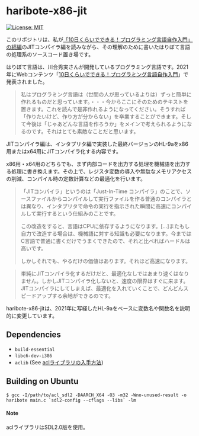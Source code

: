 # haribote-x86-jit

[![License: MIT](https://img.shields.io/badge/License-MIT-brightgreen.svg)](https://github.com/ready-player1/haribote-x86-jit/blob/main/LICENSE.md)

このリポジトリは、私が[「10日くらいでできる！プログラミング言語自作入門」の続編](http://essen.osask.jp/?a21_txt02)のJITコンパイラ編を読みながら、その理解のために書いたはりぼて言語の処理系のソースコード置き場です。

はりぼて言語は、川合秀実さんが開発しているプログラミング言語です。2021年にWebコンテンツ「[10日くらいでできる！プログラミング言語自作入門](http://essen.osask.jp/?a21_txt01)」で発表されました。

> 私はプログラミング言語は（世間の人が思っているよりは）ずっと簡単に作れるものだと思っています。・・・今からここにそのためのテキストを置きます。これを読んで是非作れるようになってください。そうすれば「作りたいけど、作り方が分からない」を卒業することができます。そして今後は「じゃあどんな言語を作ろうか」をメインで考えられるようになるのです。それはとても素敵なことだと思います。

JITコンパイラ編は、インタプリタ編で実装した最終バージョンのHL-9aをx86用またはx64用にJITコンパイラ化する内容です。

x86用・x64用のどちらでも、まず内部コードを出力する処理を機械語を出力する処理に書き換えます。その上で、レジスタ変数の導入や無駄なメモリアクセスの削減、コンパイル時の定数計算などの最適化を行います。

> 「JITコンパイラ」というのは「Just-In-Time コンパイラ」のことで、ソースファイルからコンパイルして実行ファイルを作る普通のコンパイラとは異なり、インタプリタで命令の実行を指示された瞬間に高速にコンパイルして実行するという仕組みのことです。
>
> この改造をすると、言語はCPUに依存するようになります。[…]またもし自力で改造する場合は、機械語に対する知識も必要になります。今まではC言語で普通に書くだけでうまくできたので、それと比べればハードルは高いです。
>
> しかしそれでも、やるだけの価値はあります。それほど高速になります。

> 単純にJITコンパイラ化するだけだと、最適化なしではあまり速くはなりません。しかしJITコンパイラ化しないと、速度の限界はすぐに来ます。JITコンパイラにしてしまえば、最適化を入れていくことで、どんどんスピードアップする余地ができるのです。

haribote-x86-jitは、2021年に写経したHL-9aをベースに変数名や関数名を説明的に変更しています。

## Dependencies

- `build-essential`
- `libc6-dev-i386`
- `aclib` (See [aclライブラリの入手方法](https://essen.osask.jp/?a21_txt01_9#content_1_4))


## Building on Ubuntu

```
$ gcc -I/path/to/acl_sdl2 -DAARCH_X64 -O3 -m32 -Wno-unused-result -o haribote main.c `sdl2-config --cflags --libs` -lm
```

#### Note

aclライブラリはSDL2.0版を使用。
